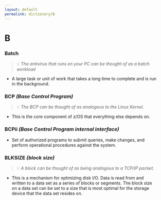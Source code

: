 ```yaml
---
layout: default
permalink: dictionary/B
---
```


# B

### Batch
> 💡 _The antivirus that runs on your PC can be thought of as a batch workload_
* A large task or unit of work that takes a long time to complete and is run in the background.

### BCP *(Base Control Program)*
> 💡 _The BCP can be thought of as analogous to the Linux Kernel._
* This is the core component of z/OS that everything else depends on.

### BCPii *(Base Control Program internal interface)*
* Set of authorized programs to submit queries, make changes, and perform operational procedures against the system.

### BLKSIZE *(block size)*
> 💡 _A block can be thought of as being analogous to a TCP/IP packet._
* This is a mechanism for optimizing disk I/O. Data is read from and written to a data set as a series of blocks or segments. The block size on a data set can be set to a size that is most optimal for the storage device that the data set resides on.